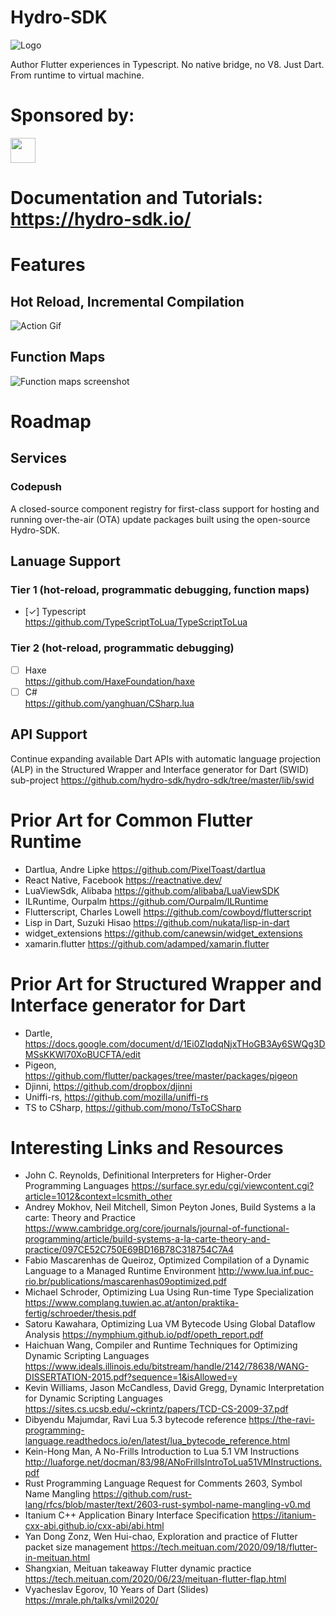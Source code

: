 # Hydro-SDK
![Logo](https://github.com/chgibb/hydro-sdk/blob/master/img/socialImage.png)

Author Flutter experiences in Typescript. No native bridge, no V8. Just Dart. From runtime to virtual machine.

# Sponsored by:
<a href="https://github.com/publicdomaincompany">
    <img align="center" style="height:40px;width:40px" src="https://avatars.githubusercontent.com/u/79655805?s=200&v=4">
</a>    

# Documentation and Tutorials: https://hydro-sdk.io/

# Features
## Hot Reload, Incremental Compilation
![Action Gif](https://github.com/hydro-sdk/counter-app/blob/master/media/action-gif.gif)

## Function Maps
![Function maps screenshot](https://github.com/chgibb/hydro-sdk/blob/master/img/sourceMapScreenShot.png)

# Roadmap
## Services
### Codepush
A closed-source component registry for first-class support for hosting and running over-the-air (OTA) update packages built using the open-source Hydro-SDK.

## Lanuage Support
### Tier 1 (hot-reload, programmatic debugging, function maps)
- [&check;] Typescript  
    https://github.com/TypeScriptToLua/TypeScriptToLua
### Tier 2 (hot-reload, programmatic debugging)
- [ ] Haxe  
    https://github.com/HaxeFoundation/haxe    
- [ ] C#  
    https://github.com/yanghuan/CSharp.lua 

## API Support
Continue expanding available Dart APIs with automatic language projection (ALP) in the Structured Wrapper and Interface generator for Dart (SWID) sub-project https://github.com/hydro-sdk/hydro-sdk/tree/master/lib/swid


# Prior Art for Common Flutter Runtime
- Dartlua, Andre Lipke https://github.com/PixelToast/dartlua
- React Native, Facebook https://reactnative.dev/
- LuaViewSdk, Alibaba https://github.com/alibaba/LuaViewSDK
- ILRuntime, Ourpalm https://github.com/Ourpalm/ILRuntime
- Flutterscript, Charles Lowell https://github.com/cowboyd/flutterscript
- Lisp in Dart, Suzuki Hisao https://github.com/nukata/lisp-in-dart
- widget_extensions https://github.com/canewsin/widget_extensions
- xamarin.flutter https://github.com/adamped/xamarin.flutter

# Prior Art for Structured Wrapper and Interface generator for Dart
- Dartle, https://docs.google.com/document/d/1Ei0ZIqdqNjxTHoGB3Ay6SWQg3DMSsKKWl70XoBUCFTA/edit
- Pigeon, https://github.com/flutter/packages/tree/master/packages/pigeon
- Djinni, https://github.com/dropbox/djinni
- Uniffi-rs, https://github.com/mozilla/uniffi-rs
- TS to CSharp, https://github.com/mono/TsToCSharp


# Interesting Links and Resources
- John C. Reynolds, Definitional Interpreters for Higher-Order Programming Languages https://surface.syr.edu/cgi/viewcontent.cgi?article=1012&context=lcsmith_other
- Andrey Mokhov, Neil Mitchell, Simon Peyton Jones, Build Systems a la carte: Theory and Practice https://www.cambridge.org/core/journals/journal-of-functional-programming/article/build-systems-a-la-carte-theory-and-practice/097CE52C750E69BD16B78C318754C7A4
- Fabio Mascarenhas de Queiroz, Optimized Compilation of a Dynamic Language to a Managed Runtime Environment http://www.lua.inf.puc-rio.br/publications/mascarenhas09optimized.pdf
- Michael Schroder, Optimizing Lua Using Run-time Type Specialization https://www.complang.tuwien.ac.at/anton/praktika-fertig/schroeder/thesis.pdf
- Satoru Kawahara, Optimizing Lua VM Bytecode Using Global Dataflow Analysis https://nymphium.github.io/pdf/opeth_report.pdf
- Haichuan Wang, Compiler and Runtime Techniques for Optimizing Dynamic Scripting Languages https://www.ideals.illinois.edu/bitstream/handle/2142/78638/WANG-DISSERTATION-2015.pdf?sequence=1&isAllowed=y
- Kevin Williams, Jason McCandless, David Gregg, Dynamic Interpretation for Dynamic Scripting Languages https://sites.cs.ucsb.edu/~ckrintz/papers/TCD-CS-2009-37.pdf
- Dibyendu Majumdar, Ravi Lua 5.3 bytecode reference https://the-ravi-programming-language.readthedocs.io/en/latest/lua_bytecode_reference.html
- Kein-Hong Man, A No-Frills Introduction to Lua 5.1 VM Instructions http://luaforge.net/docman/83/98/ANoFrillsIntroToLua51VMInstructions.pdf
- Rust Programming Language Request for Comments 2603, Symbol Name Mangling https://github.com/rust-lang/rfcs/blob/master/text/2603-rust-symbol-name-mangling-v0.md
- Itanium C++ Application Binary Interface Specification https://itanium-cxx-abi.github.io/cxx-abi/abi.html
- Yan Dong Zonz, Wen Hui-chao, Exploration and practice of Flutter packet size management https://tech.meituan.com/2020/09/18/flutter-in-meituan.html
- Shangxian, Meituan takeaway Flutter dynamic practice https://tech.meituan.com/2020/06/23/meituan-flutter-flap.html
- Vyacheslav Egorov, 10 Years of Dart (Slides)
    https://mrale.ph/talks/vmil2020/
